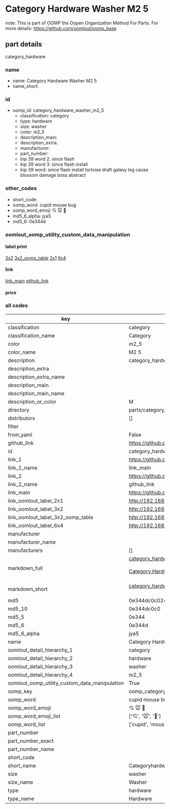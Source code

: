 # Category Hardware Washer M2 5  

note: This is part of OOMP the Oopen Organization Method For Parts. For more details: https://github.com/oomlout/oomp_base

##  part details



category_hardware

### name
* name: Category Hardware Washer M2 5
* name_short: 
### id
* oomp_id: category_hardware_washer_m2_5
  * classification: category
  * type: hardware
  * size: washer
  * color: m2_5
  * description_main: 
  * description_extra: 
  * manufacturer: 
  * part_number: 
  * bip 39 word 2: since flash
  * bip 39 word 3: since flash install
  * bip 39 word: since flash install tortoise draft galaxy leg cause blossom damage boss abstract

### other_codes
* short_code: 
* oomp_word: cupid mouse bug
* oomp_word_emoji :cupid: :mouse: :bug:
* md5_6_alpha: jya5
* md5_6: 0e344d






### oomlout_oomp_utility_custom_data_manipulation
#### label print
[3x2](http://192.168.1.245:1112/?label=oomp%20jya5)
[3x2_oomp_table](http://192.168.1.107:1112/?label=oomp%20jya5)
[2x1](http://192.168.1.242:1112/?label=oomp%20jya5)
[6x4](http://192.168.1.55:1112/?label=oomp%20jya5)    

#### link

[link_main](https://github.com/oomlout/oomlout_oomp_current_version_messy/tree/main/parts/category_hardware_washer_m2_5) [github_link](https://github.com/oomlout/oomlout_oomp_part_src/tree/main/parts/category_hardware_washer_m2_5)                             

#### price







### all codes 
| key | value |  
| --- | --- |  
| classification | category |  
| classification_name | Category |  
| color | m2_5 |  
| color_name | M2 5 |  
| description | category_hardware |  
| description_extra |  |  
| description_extra_name |  |  
| description_main |  |  
| description_main_name |  |  
| description_or_color | M  |  
| directory | parts/category_hardware_washer_m2_5 |  
| distributors | [] |  
| filter |  |  
| from_yaml | False |  
| github_link | https://github.com/oomlout/oomlout_oomp_part_src/tree/main/parts/category_hardware_washer_m2_5 |  
| id | category_hardware_washer_m2_5 |  
| link_1 | https://github.com/oomlout/oomlout_oomp_current_version_messy/tree/main/parts/category_hardware_washer_m2_5 |  
| link_1_name | link_main |  
| link_2 | https://github.com/oomlout/oomlout_oomp_part_src/tree/main/parts/category_hardware_washer_m2_5 |  
| link_2_name | github_link |  
| link_main | https://github.com/oomlout/oomlout_oomp_current_version_messy/tree/main/parts/category_hardware_washer_m2_5 |  
| link_oomlout_label_2x1 | http://192.168.1.242:1112/?label=oomp%20jya5 |  
| link_oomlout_label_3x2 | http://192.168.1.245:1112/?label=oomp%20jya5 |  
| link_oomlout_label_3x2_oomp_table | http://192.168.1.107:1112/?label=oomp%20jya5 |  
| link_oomlout_label_6x4 | http://192.168.1.55:1112/?label=oomp%20jya5 |  
| manufacturer |  |  
| manufacturer_name |  |  
| manufacturers | [] |  
| markdown_full | [category_hardware_washer_m2_5](https://github.com/oomlout/oomlout_oomp_current_version_messy/tree/main/parts/category_hardware_washer_m2_5)<br>[](https://github.com/oomlout/oomlout_oomp_current_version_messy/tree/main/parts/category_hardware_washer_m2_5)<br>[Category Hardware Washer M2 5](https://github.com/oomlout/oomlout_oomp_current_version_messy/tree/main/parts/category_hardware_washer_m2_5)<br><br> |  
| markdown_short | [category_hardware_washer_m2_5](https://github.com/oomlout/oomlout_oomp_current_version_messy/tree/main/parts/category_hardware_washer_m2_5)<br><br> |  
| md5 | 0e344dc0c0248fe97ba0fe58ead61e49 |  
| md5_10 | 0e344dc0c0 |  
| md5_5 | 0e344 |  
| md5_6 | 0e344d |  
| md5_6_alpha | jya5 |  
| name | Category Hardware Washer M2 5 |  
| oomlout_detail_hierarchy_1 | category |  
| oomlout_detail_hierarchy_2 | hardware |  
| oomlout_detail_hierarchy_3 | washer |  
| oomlout_detail_hierarchy_4 | m2_5 |  
| oomlout_oomp_utility_custom_data_manipulation | True |  
| oomp_key | oomp_category_hardware_washer_m2_5 |  
| oomp_word | cupid mouse bug |  
| oomp_word_emoji | :cupid: :mouse: :bug: |  
| oomp_word_emoji_list | [':cupid:', ':mouse:', ':bug:'] |  
| oomp_word_list | ['cupid', 'mouse', 'bug'] |  
| part_number |  |  
| part_number_exact |  |  
| part_number_name |  |  
| short_code |  |  
| short_name | Categoryhardware |  
| size | washer |  
| size_name | Washer |  
| type | hardware |  
| type_name | Hardware |  
